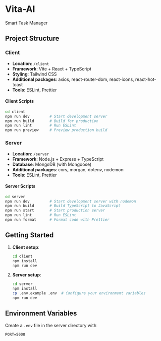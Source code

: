 # Vita-AI
Smart Task Manager

## Project Structure

### Client
- **Location**: `/client`
- **Framework**: Vite + React + TypeScript
- **Styling**: Tailwind CSS
- **Additional packages**: axios, react-router-dom, react-icons, react-hot-toast
- **Tools**: ESLint, Prettier

#### Client Scripts
```bash
cd client
npm run dev         # Start development server
npm run build       # Build for production
npm run lint        # Run ESLint
npm run preview     # Preview production build
```

### Server
- **Location**: `/server`
- **Framework**: Node.js + Express + TypeScript
- **Database**: MongoDB (with Mongoose)
- **Additional packages**: cors, morgan, dotenv, nodemon
- **Tools**: ESLint, Prettier

#### Server Scripts
```bash
cd server
npm run dev         # Start development server with nodemon
npm run build       # Build TypeScript to JavaScript
npm run start       # Start production server
npm run lint        # Run ESLint
npm run format      # Format code with Prettier
```

## Getting Started

1. **Client setup**:
   ```bash
   cd client
   npm install
   npm run dev
   ```

2. **Server setup**:
   ```bash
   cd server
   npm install
   cp .env.example .env  # Configure your environment variables
   npm run dev
   ```

## Environment Variables

Create a `.env` file in the server directory with:
```
PORT=5000
```
